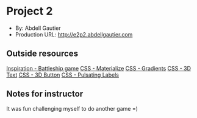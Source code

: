 # Project 2
+ By: Abdell Gautier
+ Production URL: <http://e2p2.abdellgautier.com>

## Outside resources
[Inspiration - Battleship game](https://en.wikipedia.org/wiki/Battleship_(game))
[CSS - Materialize](https://materializecss.com/)
[CSS - Gradients](https://cssgradient.io/)
[CSS - 3D Text](https://codepen.io/ryandsouza13/pen/yEBJQV)
[CSS - 3D Button](https://www.joshwcomeau.com/animation/3d-button/)
[CSS - Pulsating Labels](https://www.florin-pop.com/blog/2019/03/css-pulse-effect/)

## Notes for instructor
It was fun challenging myself to do another game =)